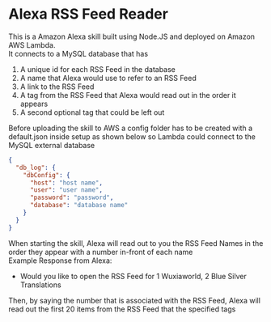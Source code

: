 # Alexa RSS Feed Reader

This is a Amazon Alexa skill built using Node.JS and deployed on Amazon AWS Lambda.<br>
It connects to a MySQL database that has

1. A unique id for each RSS Feed in the database
2. A name that Alexa would use to refer to an RSS Feed
3. A link to the RSS Feed
4. A tag from the RSS Feed that Alexa would read out in the order it appears
5. A second optional tag that could be left out

Before uploading the skill to AWS a config folder has to be created with a default.json inside setup as shown below so Lambda could connect to the MySQL external database

```json
{
  "db_log": {
    "dbConfig": {
      "host": "host name",
      "user": "user name",
      "password": "password",
      "database": "database name"
    }
  }
}
```

When starting the skill, Alexa will read out to you the RSS Feed Names in the order they appear with a number in-front of each name<br>
Example Response from Alexa:

- Would you like to open the RSS Feed for 1 Wuxiaworld, 2 Blue Silver Translations

Then, by saying the number that is associated with the RSS Feed, Alexa will read out the first 20 items from the RSS Feed that the specified tags
